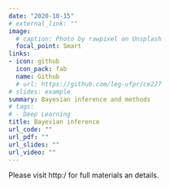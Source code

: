 ```yaml
---
date: "2020-10-15"
# external_link: ""
image:
  # caption: Photo by rawpixel on Unsplash
  focal_point: Smart
links:
- icon: github
  icon_pack: fab
  name: Github
  # url: https://github.com/leg-ufpr/ce227
# slides: example
summary: Bayesian inference and methods
# tags:
# - Deep Learning
title: Bayesian inference
url_code: ""
url_pdf: ""
url_slides: ""
url_video: ""
---
```


Please visit http:/  for full materials an
details.
